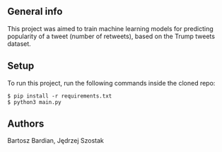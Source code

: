 ## General info
This project was aimed to train machine learning models for predicting popularity of a tweet (number of retweets), based on the Trump tweets dataset.

## Setup
To run this project, run the following commands inside the cloned repo:

```
$ pip install -r requirements.txt
$ python3 main.py
```

## Authors
Bartosz Bardian, Jędrzej Szostak
